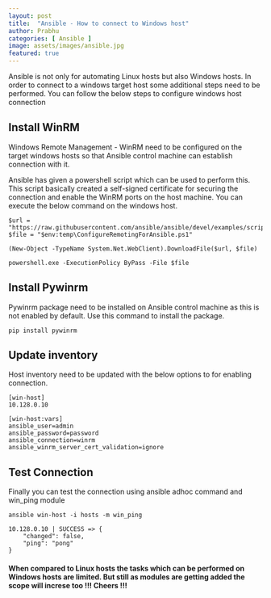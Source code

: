 ```yaml
---
layout: post
title:  "Ansible - How to connect to Windows host"
author: Prabhu
categories: [ Ansible ]
image: assets/images/ansible.jpg
featured: true
---
```


Ansible is not only for automating Linux hosts but also Windows hosts. In order to connect to a windows target host some additional steps need to be performed. You can follow the below steps to configure windows host connection

## Install WinRM 

Windows Remote Management - WinRM need to be configured on the target windows hosts so that Ansible control machine can establish connection with it.

Ansible has given a powershell script which can be used to perform this. This script basically created a self-signed certificate for securing the connection and enable the WinRM ports on the host machine. You can execute the below command on the windows host.

```
$url = "https://raw.githubusercontent.com/ansible/ansible/devel/examples/scripts/ConfigureRemotingForAnsible.ps1"
$file = "$env:temp\ConfigureRemotingForAnsible.ps1"

(New-Object -TypeName System.Net.WebClient).DownloadFile($url, $file)

powershell.exe -ExecutionPolicy ByPass -File $file
```

## Install Pywinrm

Pywinrm package need to be installed on Ansible control machine as this is not enabled by default. Use this command to install the package.

```
pip install pywinrm
```

## Update inventory

Host inventory need to be updated with the below options to for enabling connection.

```
[win-host]
10.128.0.10 

[win-host:vars]
ansible_user=admin
ansible_password=password
ansible_connection=winrm
ansible_winrm_server_cert_validation=ignore
```

## Test Connection

Finally you can test the connection using ansible adhoc command and win_ping module

```
ansible win-host -i hosts -m win_ping

10.128.0.10 | SUCCESS => {
    "changed": false,
    "ping": "pong"
}

```


#### When compared to Linux hosts the tasks which can be performed on Windows hosts are limited. But still as modules are getting added the scope will increse too !!! Cheers !!!